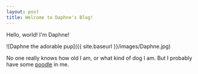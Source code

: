 ```yaml
---
layout: post
title: Welcome to Daphne's Blog!
---
```


Hello, world! I'm Daphne!

![Daphne the adorable pup]({{ site.baseurl }}/images/Daphne.jpg)

No one really knows how old I am, or what kind of dog I am. But I probably have some [poodle](https://en.wikipedia.org/wiki/Poodle) in me.
